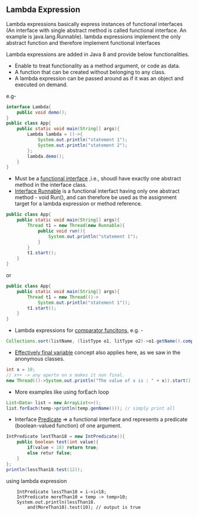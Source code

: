  ## Lambda Expression
Lambda expressions basically express instances of functional interfaces (An interface with single abstract method is called functional interface. An example is java.lang.Runnable). lambda expressions implement the only abstract function and therefore implement functional interfaces

Lambda expressions are added in Java 8 and provide below functionalities.

- Enable to treat functionality as a method argument, or code as data.
- A function that can be created without belonging to any class.
- A lambda expression can be passed around as if it was an object and executed on demand.

e.g-
```Java
interface Lambda{
	public void demo();
}
public class App{
	public static void main(String[] args){
		Lambda lambda = ()->{
			System.out.println("statement 1");
			System.out.println("statement 2");
		};
		lambda.demo();
	}
}
```
* Must be a [functional interface](https://docs.oracle.com/javase/8/docs/api/java/util/function/package-summary.html) ,i.e., shoudl have exactly one abstract method in the interface class.
* [Interface Runnable](https://docs.oracle.com/javase/8/docs/api/java/lang/Runnable.html) is a functional interfact having only one abstract method - void Run(), and can therefore be used as the assignment target for a lambda expression or method reference.

```java
public class App{
	public static void main(String[] args){
		Thread t1 = new Thread(new Runnable){
			public void run(){
				System.out.println("statement 1");
			}
		}
		t1.start();	
	}
}
```
or 
```java
public class App{
	public static void main(String[] args){
		Thread t1 = new Thread(()->
			System.out.println("statement 1"));
		t1.start();
	}
}
```
* Lambda expressions for [comparator funcitons](https://docs.oracle.com/javase/8/docs/api/java/util/Comparator.html), e.g. -
```java
Collections.sort(listName, (listType o1, litType o2)->o1.getName().compareTo(o2.getName()));
```
* [Effectively final variable](https://stackoverflow.com/questions/20938095/difference-between-final-and-effectively-final) concept also applies here, as we saw in the anonymous classes.
```java
int x = 10;
// x++ -> any opertn on x makes it non final.
new Thread(()->System.out.println("The value of x is : " + x)).start();
```
* More examples like using forEach loop
```java
List<Data> list = new ArrayList<>();
list.forEach(temp->println(temp.genName())); // simply print all
```
* Interface [Predicate](https://docs.oracle.com/javase/8/docs/api/java/util/function/Predicate.html)<T> => a functional interface and represents a predicate (boolean-valued function) of one argument.
```java
IntPredicate lestThan18 = new IntPredicate(){
	public boolean test(int value){
		if(value < 18) return true;
		else retur false;
	}
};
println(lessThan18.test(12));
```
using lambda expression
```
	IntPredicate lessThan18 = i->i<18;
	IntPredicate moreThan10 = temp -> temp>10;
	System.out.println(lessThan18.
		and(MoreThan10).test(10); // output is true
```
